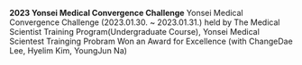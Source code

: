 **2023 Yonsei Medical Convergence Challenge**
Yonsei Medical Convergence Challenge (2023.01.30. ~ 2023.01.31.)
held by The Medical Scientist Training Program(Undergraduate Course), Yonsei Medical Scientest Trainging Probram
Won an Award for Excellence (with ChangeDae Lee, Hyelim Kim, YoungJun Na)
